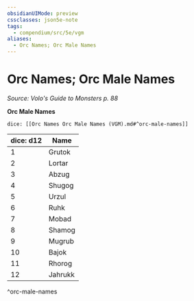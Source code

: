 ```yaml
---
obsidianUIMode: preview
cssclasses: json5e-note
tags:
  - compendium/src/5e/vgm
aliases:
  - Orc Names; Orc Male Names
---
```

# Orc Names; Orc Male Names
*Source: Volo's Guide to Monsters p. 88* 

**Orc Male Names**

`dice: [[Orc Names Orc Male Names (VGM).md#^orc-male-names]]`

| dice: d12 | Name |
|-----------|------|
| 1 | Grutok |
| 2 | Lortar |
| 3 | Abzug |
| 4 | Shugog |
| 5 | Urzul |
| 6 | Ruhk |
| 7 | Mobad |
| 8 | Shamog |
| 9 | Mugrub |
| 10 | Bajok |
| 11 | Rhorog |
| 12 | Jahrukk |
^orc-male-names

